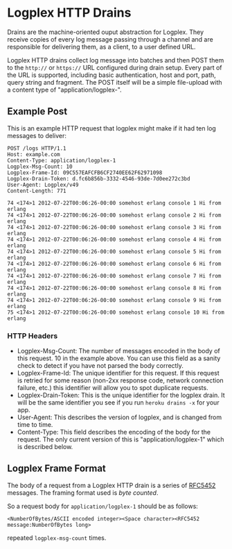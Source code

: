 # Logplex HTTP Drains

Drains are the machine-oriented ouput abstraction for Logplex. They receive copies of every log message passing through a channel and are responsible for delivering them, as a client, to a user defined URL.

Logplex HTTP drains collect log message into batches and then POST them to the `http://` or `https://` URL configured during drain setup. Every part of the URL is supported, including basic authentication, host and port, path, query string and fragment. The POST itself will be a simple file-upload with a content type of "application/logplex-<FormatVersion>".

## Example Post

This is an example HTTP request that logplex might make if it had ten log messages to deliver:

    POST /logs HTTP/1.1
    Host: example.com
    Content-Type: application/logplex-1
    Logplex-Msg-Count: 10
    Logplex-Frame-Id: 09C557EAFCFB6CF2740EE62F62971098
    Logplex-Drain-Token: d.fc6b856b-3332-4546-93de-7d0ee272c3bd
    User-Agent: Logplex/v49
    Content-Length: 771
    
    74 <174>1 2012-07-22T00:06:26-00:00 somehost erlang console 1 Hi from erlang
    74 <174>1 2012-07-22T00:06:26-00:00 somehost erlang console 2 Hi from erlang
    74 <174>1 2012-07-22T00:06:26-00:00 somehost erlang console 3 Hi from erlang
    74 <174>1 2012-07-22T00:06:26-00:00 somehost erlang console 4 Hi from erlang
    74 <174>1 2012-07-22T00:06:26-00:00 somehost erlang console 5 Hi from erlang
    74 <174>1 2012-07-22T00:06:26-00:00 somehost erlang console 6 Hi from erlang
    74 <174>1 2012-07-22T00:06:26-00:00 somehost erlang console 7 Hi from erlang
    74 <174>1 2012-07-22T00:06:26-00:00 somehost erlang console 8 Hi from erlang
    74 <174>1 2012-07-22T00:06:26-00:00 somehost erlang console 9 Hi from erlang
    75 <174>1 2012-07-22T00:06:26-00:00 somehost erlang console 10 Hi from erlang
        
    
### HTTP Headers

* Logplex-Msg-Count: The number of messages encoded in the body of this request. 10 in the example above. You can use this field as a sanity check to detect if you have not parsed the body correctly.
* Logplex-Frame-Id: The unique identifier for this request. If this request is retried for some reason (non-2xx response code, network connection failure, etc.) this identifier will allow you to spot duplicate requests.
* Logplex-Drain-Token: This is the unique identifier for the logplex drain. It will be the same identifier you see if you run `heroku drains -x` for your app.
* User-Agent: This describes the version of logplex, and is changed from time to time. 
* Content-Type: This field describes the encoding of the body for the request. The only current version of this is "application/logplex-1" which is described below.

## Logplex Frame Format

The body of a request from a Logplex HTTP drain is a series of [RFC5452](https://tools.ietf.org/html/rfc5424) messages. The framing format used is *byte counted*.

So a request body for `application/logplex-1` should be as follows:

    <NumberOfBytes/ASCII encoded integer><Space character><RFC5452 message:NumberOfBytes long>

repeated `logplex-msg-count` times.
